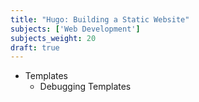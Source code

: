 ```yaml
---
title: "Hugo: Building a Static Website"
subjects: ['Web Development']
subjects_weight: 20
draft: true
---
```


- Templates
	- Debugging Templates <!-- https://gohugo.io/templates/template-debugging/ -->